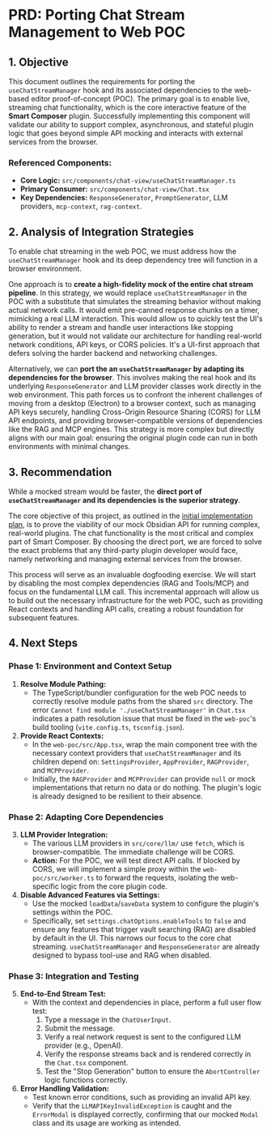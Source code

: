 # PRD: Porting Chat Stream Management to Web POC

## 1. Objective

This document outlines the requirements for porting the `useChatStreamManager` hook and its associated dependencies to the web-based editor proof-of-concept (POC). The primary goal is to enable live, streaming chat functionality, which is the core interactive feature of the **Smart Composer** plugin. Successfully implementing this component will validate our ability to support complex, asynchronous, and stateful plugin logic that goes beyond simple API mocking and interacts with external services from the browser.

### Referenced Components:

*   **Core Logic:** `src/components/chat-view/useChatStreamManager.ts`
*   **Primary Consumer:** `src/components/chat-view/Chat.tsx`
*   **Key Dependencies:** `ResponseGenerator`, `PromptGenerator`, LLM providers, `mcp-context`, `rag-context`.

## 2. Analysis of Integration Strategies

To enable chat streaming in the web POC, we must address how the `useChatStreamManager` hook and its deep dependency tree will function in a browser environment.

One approach is to **create a high-fidelity mock of the entire chat stream pipeline**. In this strategy, we would replace `useChatStreamManager` in the POC with a substitute that simulates the streaming behavior without making actual network calls. It would emit pre-canned response chunks on a timer, mimicking a real LLM interaction. This would allow us to quickly test the UI's ability to render a stream and handle user interactions like stopping generation, but it would not validate our architecture for handling real-world network conditions, API keys, or CORS policies. It's a UI-first approach that defers solving the harder backend and networking challenges.

Alternatively, we can **port the an `useChatStreamManager` by adapting its dependencies for the browser**. This involves making the real hook and its underlying `ResponseGenerator` and LLM provider classes work directly in the web environment. This path forces us to confront the inherent challenges of moving from a desktop (Electron) to a browser context, such as managing API keys securely, handling Cross-Origin Resource Sharing (CORS) for LLM API endpoints, and providing browser-compatible versions of dependencies like the RAG and MCP engines. This strategy is more complex but directly aligns with our main goal: ensuring the original plugin code can run in both environments with minimal changes.

## 3. Recommendation

While a mocked stream would be faster, the **direct port of `useChatStreamManager` and its dependencies is the superior strategy**.

The core objective of this project, as outlined in the [initial implementation plan](../implementation.md), is to prove the viability of our mock Obsidian API for running complex, real-world plugins. The chat functionality is the most critical and complex part of Smart Composer. By choosing the direct port, we are forced to solve the exact problems that any third-party plugin developer would face, namely networking and managing external services from the browser.

This process will serve as an invaluable dogfooding exercise. We will start by disabling the most complex dependencies (RAG and Tools/MCP) and focus on the fundamental LLM call. This incremental approach will allow us to build out the necessary infrastructure for the web POC, such as providing React contexts and handling API calls, creating a robust foundation for subsequent features.

## 4. Next Steps

### Phase 1: Environment and Context Setup

1.  **Resolve Module Pathing:**
    *   The TypeScript/bundler configuration for the web POC needs to correctly resolve module paths from the shared `src` directory. The error `Cannot find module './useChatStreamManager'` in `Chat.tsx` indicates a path resolution issue that must be fixed in the `web-poc`'s build tooling (`vite.config.ts`, `tsconfig.json`).
2.  **Provide React Contexts:**
    *   In the `web-poc/src/App.tsx`, wrap the main component tree with the necessary context providers that `useChatStreamManager` and its children depend on: `SettingsProvider`, `AppProvider`, `RAGProvider`, and `MCPProvider`.
    *   Initially, the `RAGProvider` and `MCPProvider` can provide `null` or mock implementations that return no data or do nothing. The plugin's logic is already designed to be resilient to their absence.

### Phase 2: Adapting Core Dependencies

3.  **LLM Provider Integration:**
    *   The various LLM providers in `src/core/llm/` use `fetch`, which is browser-compatible. The immediate challenge will be CORS.
    *   **Action:** For the POC, we will test direct API calls. If blocked by CORS, we will implement a simple proxy within the `web-poc/src/worker.ts` to forward the requests, isolating the web-specific logic from the core plugin code.
4.  **Disable Advanced Features via Settings:**
    *   Use the mocked `loadData`/`saveData` system to configure the plugin's settings within the POC.
    *   Specifically, set `settings.chatOptions.enableTools` to `false` and ensure any features that trigger vault searching (RAG) are disabled by default in the UI. This narrows our focus to the core chat streaming. `useChatStreamManager` and `ResponseGenerator` are already designed to bypass tool-use and RAG when disabled.

### Phase 3: Integration and Testing

5.  **End-to-End Stream Test:**
    *   With the context and dependencies in place, perform a full user flow test:
        1.  Type a message in the `ChatUserInput`.
        2.  Submit the message.
        3.  Verify a real network request is sent to the configured LLM provider (e.g., OpenAI).
        4.  Verify the response streams back and is rendered correctly in the `Chat.tsx` component.
        5.  Test the "Stop Generation" button to ensure the `AbortController` logic functions correctly.
6.  **Error Handling Validation:**
    *   Test known error conditions, such as providing an invalid API key.
    *   Verify that the `LLMAPIKeyInvalidException` is caught and the `ErrorModal` is displayed correctly, confirming that our mocked `Modal` class and its usage are working as intended.
